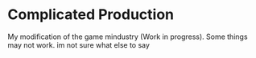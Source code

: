 # Complicated Production
My modification of the game mindustry (Work in progress).
Some things may not work.
im not sure what else to say
